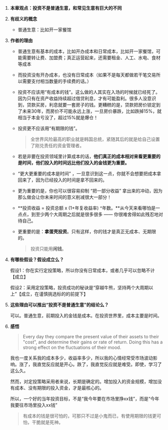 1. **本章观点：投资不是普通生意，和常见生意有巨大的不同**

2. **有歧义的概念**

   - 普通生意：比如开一家餐馆

3. **作者的理由**

   - 普通生意有基本的成本，比如开办成本和日常成本，比如开一家餐馆，可能需要转让费、加盟费；真正运营起来，还需要租金、人工、水电、食材等成本

   - 而投资没有开办成本，也没有日常成本（如果不是每天都做若干笔交易所以需要支付相当数量的手续费的话。）

   - 投资不应该用“有成本的钱”。这么做的人其实在入场的时候就已经死了。因为只有在资产收益持续超过借贷利息，才有可能盈利。很多人没意识到，贷款买房，利息就要一套房子的钱。更糟糕的是，贷款把房价锁定到了未来30年，而房价不可能永远上涨，一旦房价暴跌，比如跌掉15%，就相当于本金亏没了，超过15%就是爆仓！

   - 投资更不应该用“有期限的钱”。

     > 全世界风险最高的职业就是韩国总统，紧随其后的就是给自己设置了刚兑责任的资金管理者。

   - 若是非要在投资领域里计算成本的话，**他们真正的成本相对来看更重要的是时间，他们投入的时间远比他们投入的金钱更为重要。**

   - “更大更重要的成本是时间” ，一旦意识到这一点，你就不会想要把成本拿回来了，因为已经投入的时间是拿不回来的。

   - 更为重要的是，你也可以很容易抑制 “把一部分收益” 拿出来的冲动，因为那么做会让你未来时间的意义削减很大一部分！

   - **投资收益 = 投资总额 x (1+年复收益率) ^年数。**从今天来看哪怕是一点点，到至少两个大周期之后就是很多很多 —— 你很难舍得如此残忍地对待自己。

   - 更重要的是：**拿蛋壳投资**。只有这样，你的钱才是真正无成本、无期限的。

     > 投资只能用**闲钱**。

4. **有哪些假设？假设成立么？**

   假设1：你在实行定投策略，所以你没有日常成本，或者几乎可以忽略不计【成立】

   假设2：采用定投策略，投资成功的秘诀是“穿越牛熊，坚持两个大周期以上”【成立，在谨慎挑选标的的前提下】

5. **这些理由可以推出“投资不是普通生意”的结论么？**

   可以。普通生意，前期投入的金钱是成本。在投资世界里，成本主要是时间。

6. **感悟**

   > Every day they compare the present value of their assets to their "cost", and determine their gains or rate of return. Doing this has a strong effect on the fluctuations of their mood.

   我也一度关系我的成本多少，收益率多少，所以我的心情经常受市场波动影响。涨了，我直觉反应就是开心。跌了，我直觉反应就是难受。即使，学习了这么久。

   然而，对定投策略采用者来说，长期是确定的。增加投入的资金规模，增加没有成本、没有期限的投入资金，才是最核心的。

   所以，一个好的当年投资目标，不是“我今年要在市场里挣xx钱”，而是“今年我要往市场里投入xx钱”

   > 有成本的钱是很可怕的，可那只不过是小鬼而已，有使用期限的钱更可怕，干脆就是死神。